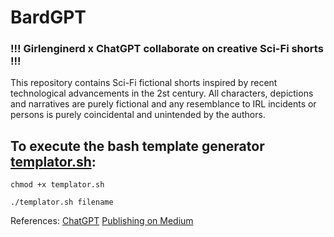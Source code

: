 # BardGPT

### !!! Girlenginerd x ChatGPT collaborate on creative Sci-Fi shorts !!! 

This repository contains Sci-Fi fictional shorts inspired by recent technological advancements in the 2st century. All characters, depictions and narratives are purely fictional and any resemblance to IRL incidents or persons is purely coincidental and unintended by the authors.

## To execute the bash template generator [templator.sh](https://github.com/twinzies/bard/blob/main/templator.sh): 

```
chmod +x templator.sh

./templator.sh filename
```

References: 
[ChatGPT](https://openai.com/blog/chatgpt/)
[Publishing on Medium](https://betterprogramming.pub/programmatically-publish-a-markdown-file-as-a-medium-story-with-python-b2b072a5f968)